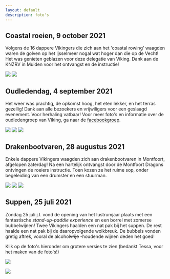 ```yaml
---
layout: default
description: foto's
---
```

## Coastal roeien, 9 october 2021

Volgens de 16 dappere Vikingers die zich aan het 'coastal rowing' waagden waren de golven op het Ijsselmeer nogal wat hoger dan die op de Vecht! Het was genieten geblazen voor deze delegatie van Viking. Dank aan de KNZRV in Muiden voor het ontvangst en de instructie!

[![](coastal1.jpg)](coastal2.jpg)
[![](coastal2.jpg)](coastal2.jpg)

## Oudledendag, 4 september 2021

Het weer was prachtig, de opkomst hoog, het eten lekker, en het terras gezellig! Dank aan alle bezoekers en vrijwiligers voor een geslaagd evenement. Voor herhaling vatbaar! Voor meer foto's en informatie over de oudledengroep van Viking, ga naar de [facebookgroep](https://www.facebook.com/groups/1443347109235746).

[![](oudledendagfoto.jpg)](oudledendagfoto.jpg)
[![](oudledendag2.jpg)](oudledendag2.jpg)
[![](oudledendag3.jpg)](oudledendag3.jpg)


## Drakenbootvaren, 28 augustus 2021

Enkele dappere Vikingers waagden zich aan drakenbootvaren in Montfoort, afgelopen zaterdag! Na een hartelijk ontvangst door de Montfoort Dragons ontvingen de roeiers instructie. Toen kozen ze het ruime sop, onder begeleiding van een drumster en een stuurman.

[![](drakenboot2.jpg)](drakenboot2.jpg)
[![](drakenboot5.jpg)](drakenboot5.jpg)
[![](drakenboot6.jpg)](drakenboot6.jpg)

## Suppen, 25 juli 2021

Zondag 25 juli j.l. vond de opening van het lustrumjaar plaats met een fantastische <em>stand-up-paddle experience</em> en een borrel met zomerse bubbelwijnen! Twee Vikingers haalden een nat pak bij het suppen. De rest haalde een nat pak bij de daaropvolgende wolkbreuk. De bubbels vonden gretig aftrek, vooral de alcohol~~vrije~~ -houdende wijnen deden het goed! 

Klik op de foto's hieronder om grotere versies te zien (bedankt Tessa, voor het maken van de foto's!)

[![](lustrum_25juli_groepsfoto.JPG)](lustrum_25juli_groepsfoto.JPG)

[![](lustrum_25juli_steven_nieske.JPG)](lustrum_25juli_steven_nieske.JPG)










